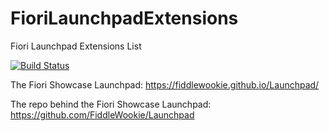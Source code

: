 # FioriLaunchpadExtensions
Fiori Launchpad Extensions List

[![Build Status](https://travis-ci.com/FiddleWookie/FioriLaunchpadExtensions.svg?branch=master)](https://travis-ci.com/FiddleWookie/FioriLaunchpadExtensions)

The Fiori Showcase Launchpad: https://fiddlewookie.github.io/Launchpad/

The repo behind the Fiori Showcase Launchpad: https://github.com/FiddleWookie/Launchpad
